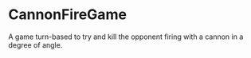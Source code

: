 # CannonFireGame
A game turn-based to try and kill the opponent firing with a cannon in a degree of angle.
